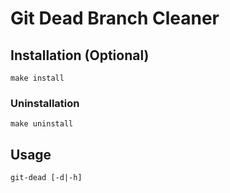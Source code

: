 # Git Dead Branch Cleaner


## Installation (Optional)
```
make install
```

### Uninstallation
```
make uninstall
```

## Usage
```
git-dead [-d|-h]
```
